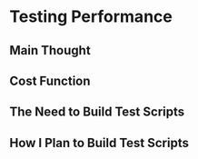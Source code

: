 # Testing Performance

## Main Thought

## Cost Function

## The Need to Build Test Scripts

## How I Plan to Build Test Scripts